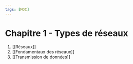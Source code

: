 ```yaml
---
tags: [MOC] 
---
```


# Chapitre 1 - Types de réseaux

1. [[Réseaux]]
2. [[Fondamentaux des réseaux]]
3. [[Transmission de données]]